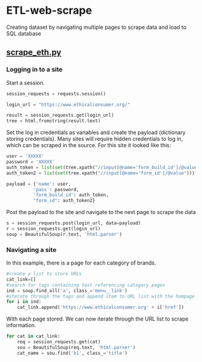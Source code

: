 # ETL-web-scrape
Creating dataset by navigating multiple pages to scrape data and load to SQL database

## [scrape_eth.py](https://github.com/austyngo/ETL-web-scrape/blob/master/scrape_eth.py)

### Logging in to a site
Start a session.
```python
session_requests = requests.session()

login_url = "https://www.ethicalconsumer.org/"

result = session_requests.get(login_url)
tree = html.fromstring(result.text)

```
Set the log in credentials as variables and create the payload (dictionary storing credentials). Many sites will require hidden credentials to log in, which can be scraped in the source. For this site it looked like this:
```python
user = 'XXXXX'
password = 'XXXXX'
auth_token = list(set(tree.xpath("//input[@name='form_build_id']/@value")))[0]
auth_token2 = list(set(tree.xpath("//input[@name='form_id']/@value")))[0]

payload = {'name': user, 
          'pass': password,
          'form_build_id': auth_token,
          "form_id": auth_token2}
```
Post the payload to the site and navigate to the next page to scrape the data
```python
s = session_requests.post(login_url, data=payload)
r = session_requests.get(login_url)
soup = BeautifulSoup(r.text, 'html.parser')
```

### Navigating a site
In this example, there is a page for each category of brands.
```python
#create a list to store URLs
cat_link=[]
#search for tags containing text referencing catagory pages
ind = soup.find_all('a', class_='menu__link')
#iterate through the tags and append item to URL list with the hompage URL
for i in ind:
    cat_link.append('https://www.ethicalconsumer.org' + i['href']) 
```
With each page stored. We can now iterate through the URL list to scrape information.
```python
for cat in cat_link:
    req = session_requests.get(cat)
    sou = BeautifulSoup(req.text, 'html.parser')
    cat_name = sou.find('h1', class_='title')
```
